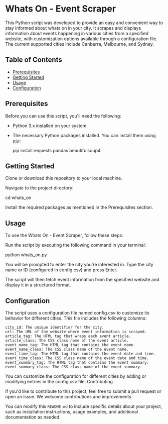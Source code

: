 # Whats On - Event Scraper

This Python script was developed to provide an easy and convenient way to stay informed about whats on in your city. It scrapes and displays information about events happening in various cities from a specified website, with customization options available through a configuration file. The current supported cities include Canberra, Melbourne, and Sydney.

## Table of Contents

- [Prerequisites](#prerequisites)
- [Getting Started](#getting-started)
- [Usage](#usage)
- [Configuration](#configuration)

## Prerequisites

Before you can use this script, you'll need the following:

- Python 3.x installed on your system.
- The necessary Python packages installed. You can install them using `pip`:

  pip install requests pandas beautifulsoup4

## Getting Started

Clone or download this repository to your local machine.

Navigate to the project directory:

cd whats_on

Install the required packages as mentioned in the Prerequisites section.

## Usage

To use the Whats On - Event Scraper, follow these steps:

Run the script by executing the following command in your terminal:

python whats_on.py

You will be prompted to enter the city you're interested in. Type the city name or ID (configured in config.csv) and press Enter.

The script will then fetch event information from the specified website and display it in a structured format.

## Configuration

The script uses a configuration file named config.csv to customize its behavior for different cities. This file includes the following columns:

    city_id: The unique identifier for the city.
    url: The URL of the website where event information is scraped.
    article_tag: The HTML tag that wraps each event article.
    article_class: The CSS class name of the event article.
    event_name_tag: The HTML tag that contains the event name.
    event_name_class: The CSS class name of the event name.
    event_time_tag: The HTML tag that contains the event date and time.
    event_time_class: The CSS class name of the event date and time.
    event_summary_tag: The HTML tag that contains the event summary.
    event_summary_class: The CSS class name of the event summary.

You can customize the configuration for different cities by adding or modifying entries in the config.csv file.
Contributing

If you'd like to contribute to this project, feel free to submit a pull request or open an issue. We welcome contributions and improvements.


You can modify this `README.md` to include specific details about your project, such as installation instructions, usage examples, and additional documentation as needed.

